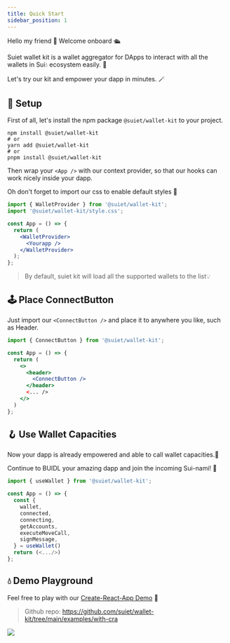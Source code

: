 ```yaml
---
title: Quick Start
sidebar_position: 1
---
```


Hello my friend 👋 Welcome onboard 🛳

Suiet wallet kit is a wallet aggregator for DApps to interact with all the wallets in Sui💧 ecosystem easily. 🥳

Let's try our kit and empower your dapp in minutes. 🪄

## 🔨 Setup

First of all, let's install the npm package `@suiet/wallet-kit` to your project.

```shell
npm install @suiet/wallet-kit
# or
yarn add @suiet/wallet-kit
# or
pnpm install @suiet/wallet-kit
```

Then wrap your `<App />` with our context provider, so that our hooks can work nicely inside your dapp.

Oh don't forget to import our css to enable default styles 🎨

```jsx
import { WalletProvider } from '@suiet/wallet-kit';
import '@suiet/wallet-kit/style.css';

const App = () => {
  return (
    <WalletProvider>
      <Yourapp />
    </WalletProvider>
  );
};
```

> By default, suiet kit will load all the supported wallets to the list💡

## 🕹 Place ConnectButton

Just import our `<ConnectButton />` and place it to anywhere you like, such as Header.


```jsx
import { ConnectButton } from '@suiet/wallet-kit';

const App = () => {
  return (
    <>
      <header>
        <ConnectButton />
      </header>
      <... />
    </>
  )
};
```

## 🪝 Use Wallet Capacities 

Now your dapp is already empowered and able to call wallet capacities.🎉

Continue to BUIDL your amazing dapp and join the incoming Sui-nami! 🌊

```jsx
import { useWallet } from '@suiet/wallet-kit';

const App = () => {
  const {
    wallet,
    connected,
    connecting,
    getAccounts,
    executeMoveCall,
    signMessage,
  } = useWallet()
  return (<.../>)
};
```

## 💧 Demo Playground

Feel free to play with our [Create-React-App Demo](https://wallet-kit-demo.vercel.app) 🔗

> Github repo: https://github.com/suiet/wallet-kit/tree/main/examples/with-cra

<img src="/img/integration-example.png" />